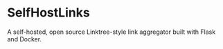 # SelfHostLinks
A self-hosted, open source Linktree-style link aggregator built with Flask and Docker.
